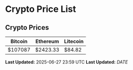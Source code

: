 # Crypto Price List

## Crypto Prices
| Bitcoin | Ethereum | Litecoin |
| ------- | -------- | -------- |
| $107087 | $2423.33 | $84.82 |
**Last Updated:** 2025-06-27 23:59 UTC
**Last Updated:** $DATE$
